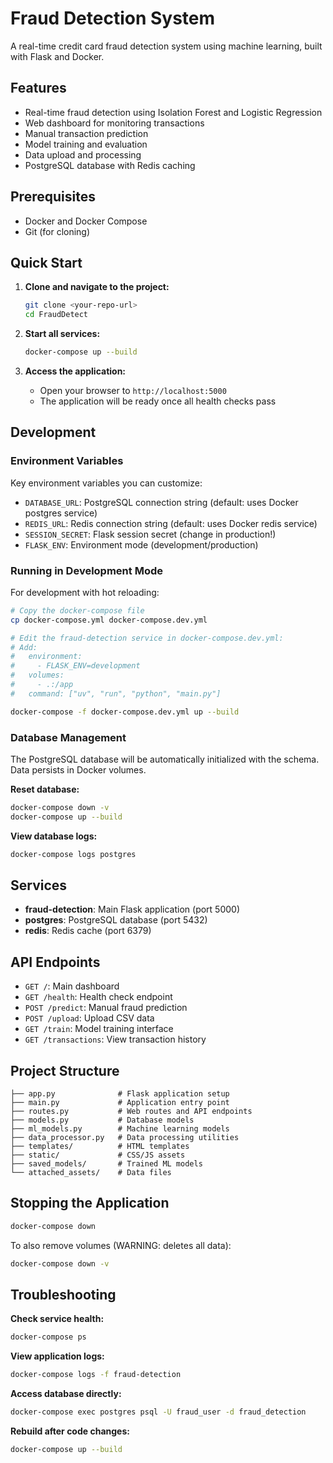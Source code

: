 # Fraud Detection System

A real-time credit card fraud detection system using machine learning, built with Flask and Docker.

## Features

- Real-time fraud detection using Isolation Forest and Logistic Regression
- Web dashboard for monitoring transactions
- Manual transaction prediction
- Model training and evaluation
- Data upload and processing
- PostgreSQL database with Redis caching

## Prerequisites

- Docker and Docker Compose
- Git (for cloning)

## Quick Start

1. **Clone and navigate to the project:**
   ```bash
   git clone <your-repo-url>
   cd FraudDetect
   ```

2. **Start all services:**
   ```bash
   docker-compose up --build
   ```

3. **Access the application:**
   - Open your browser to `http://localhost:5000`
   - The application will be ready once all health checks pass

## Development

### Environment Variables

Key environment variables you can customize:

- `DATABASE_URL`: PostgreSQL connection string (default: uses Docker postgres service)
- `REDIS_URL`: Redis connection string (default: uses Docker redis service)
- `SESSION_SECRET`: Flask session secret (change in production!)
- `FLASK_ENV`: Environment mode (development/production)

### Running in Development Mode

For development with hot reloading:

```bash
# Copy the docker-compose file
cp docker-compose.yml docker-compose.dev.yml

# Edit the fraud-detection service in docker-compose.dev.yml:
# Add:
#   environment:
#     - FLASK_ENV=development
#   volumes:
#     - .:/app
#   command: ["uv", "run", "python", "main.py"]

docker-compose -f docker-compose.dev.yml up --build
```

### Database Management

The PostgreSQL database will be automatically initialized with the schema. Data persists in Docker volumes.

**Reset database:**
```bash
docker-compose down -v
docker-compose up --build
```

**View database logs:**
```bash
docker-compose logs postgres
```

## Services

- **fraud-detection**: Main Flask application (port 5000)
- **postgres**: PostgreSQL database (port 5432)
- **redis**: Redis cache (port 6379)

## API Endpoints

- `GET /`: Main dashboard
- `GET /health`: Health check endpoint
- `POST /predict`: Manual fraud prediction
- `POST /upload`: Upload CSV data
- `GET /train`: Model training interface
- `GET /transactions`: View transaction history

## Project Structure

```
├── app.py              # Flask application setup
├── main.py             # Application entry point
├── routes.py           # Web routes and API endpoints
├── models.py           # Database models
├── ml_models.py        # Machine learning models
├── data_processor.py   # Data processing utilities
├── templates/          # HTML templates
├── static/             # CSS/JS assets
├── saved_models/       # Trained ML models
└── attached_assets/    # Data files
```

## Stopping the Application

```bash
docker-compose down
```

To also remove volumes (WARNING: deletes all data):
```bash
docker-compose down -v
```

## Troubleshooting

**Check service health:**
```bash
docker-compose ps
```

**View application logs:**
```bash
docker-compose logs -f fraud-detection
```

**Access database directly:**
```bash
docker-compose exec postgres psql -U fraud_user -d fraud_detection
```

**Rebuild after code changes:**
```bash
docker-compose up --build
```
